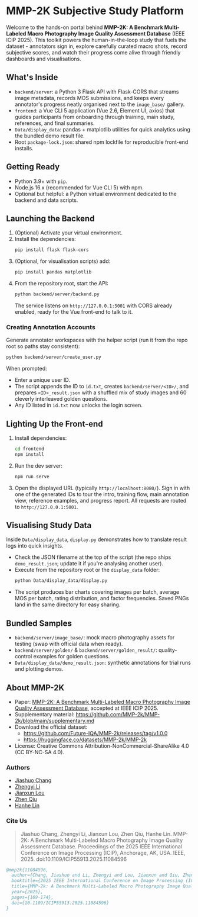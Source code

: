# MMP-2K Subjective Study Platform

Welcome to the hands-on portal behind **MMP-2K: A Benchmark Multi-Labeled Macro Photography Image Quality Assessment Database** (IEEE ICIP 2025). This toolkit powers the human-in-the-loop study that fuels the dataset - annotators sign in, explore carefully curated macro shots, record subjective scores, and watch their progress come alive through friendly dashboards and visualisations.

## What's Inside
- `backend/server`: a Python 3 Flask API with Flask-CORS that streams image metadata, records MOS submissions, and keeps every annotator's progress neatly organised next to the `image_base/` gallery.
- `frontend`: a Vue CLI 5 application (Vue 2.6, Element UI, axios) that guides participants from onboarding through training, main study, references, and final summaries.
- `Data/display_data`: pandas + matplotlib utilities for quick analytics using the bundled demo result file.
- Root `package-lock.json`: shared npm lockfile for reproducible front-end installs.

## Getting Ready
- Python 3.9+ with `pip`.
- Node.js 16.x (recommended for Vue CLI 5) with npm.
- Optional but helpful: a Python virtual environment dedicated to the backend and data scripts.

## Launching the Backend
1. (Optional) Activate your virtual environment.
2. Install the dependencies:
   ```bash
   pip install flask flask-cors
   ```
3. (Optional, for visualisation scripts) add:
   ```bash
   pip install pandas matplotlib
   ```
4. From the repository root, start the API:
   ```bash
   python backend/server/backend.py
   ```
   The service listens on `http://127.0.0.1:5001` with CORS already enabled, ready for the Vue front-end to talk to it.

### Creating Annotation Accounts
Generate annotator workspaces with the helper script (run it from the repo root so paths stay consistent):
```bash
python backend/server/create_user.py
```
When prompted:
- Enter a unique user ID.
- The script appends the ID to `id.txt`, creates `backend/server/<ID>/`, and prepares `<ID>_result.json` with a shuffled mix of study images and 60 cleverly interleaved golden questions.
- Any ID listed in `id.txt` now unlocks the login screen.

## Lighting Up the Front-end
1. Install dependencies:
   ```bash
   cd frontend
   npm install
   ```
2. Run the dev server:
   ```bash
   npm run serve
   ```
3. Open the displayed URL (typically `http://localhost:8080/`). Sign in with one of the generated IDs to tour the intro, training flow, main annotation view, reference examples, and progress report. All requests are routed to `http://127.0.0.1:5001`.

## Visualising Study Data
Inside `Data/display_data`, `display.py` demonstrates how to translate result logs into quick insights.

- Check the JSON filename at the top of the script (the repo ships `demo_result.json`; update it if you're analysing another user).
- Execute from the repository root or the `display_data` folder:
  ```bash
  python Data/display_data/display.py
  ```
- The script produces bar charts covering images per batch, average MOS per batch, rating distribution, and factor frequencies. Saved PNGs land in the same directory for easy sharing.

## Bundled Samples
- `backend/server/image_base/`: mock macro photography assets for testing (swap with official data when ready).
- `backend/server/golden/` & `backend/server/golden_result/`: quality-control examples for golden questions.
- `Data/display_data/demo_result.json`: synthetic annotations for trial runs and plotting demos.

## About MMP-2K
- Paper: [MMP-2K: A Benchmark Multi-Labeled Macro Photography Image Quality Assessment Database](https://arxiv.org/abs/2505.19065), accepted at IEEE ICIP 2025.
- Supplementary material: https://github.com/MMP-2k/MMP-2k/blob/main/supplementary.md
- Download the official dataset:
  - https://github.com/Future-IQA/MMP-2k/releases/tag/v1.0.0
  - https://huggingface.co/datasets/MMP-2k/MMP-2k
- License: Creative Commons Attribution-NonCommercial-ShareAlike 4.0 (CC BY-NC-SA 4.0).

### Authors
- [Jiashuo Chang](https://github.com/SJHPCJS)
- [Zhengyi Li](https://github.com/Zhengyi1212)
- [Jianxun Lou](https://scholar.google.com/citations?user=pPmIqeoAAAAJ&hl)
- [Zhen Qiu](https://scholar.google.com/citations?hl=en&user=uDy8DnMAAAAJ)
- [Hanhe Lin](https://scholar.google.com/citations?user=PtY7WbYAAAAJ&hl=en)

### Cite Us
> Jiashuo Chang, Zhengyi Li, Jianxun Lou, Zhen Qiu, Hanhe Lin. MMP-2K: A Benchmark Multi-Labeled Macro Photography Image Quality Assessment Database. Proceedings of the 2025 IEEE International Conference on Image Processing (ICIP), Anchorage, AK, USA. IEEE, 2025. doi:10.1109/ICIP55913.2025.11084596

```bibtex
@mmp2k{11084596,
  author={Chang, Jiashuo and Li, Zhengyi and Lou, Jianxun and Qiu, Zhen and Lin, Hanhe},
  booktitle={2025 IEEE International Conference on Image Processing (ICIP)},
  title={MMP-2k: A Benchmark Multi-Labeled Macro Photography Image Quality Assessment Database},
  year={2025},
  pages={169-174},
  doi={10.1109/ICIP55913.2025.11084596}
}
```
